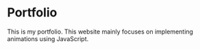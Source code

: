 # Portfolio
 This is my portfolio. This website mainly focuses on implementing animations using JavaScript.
